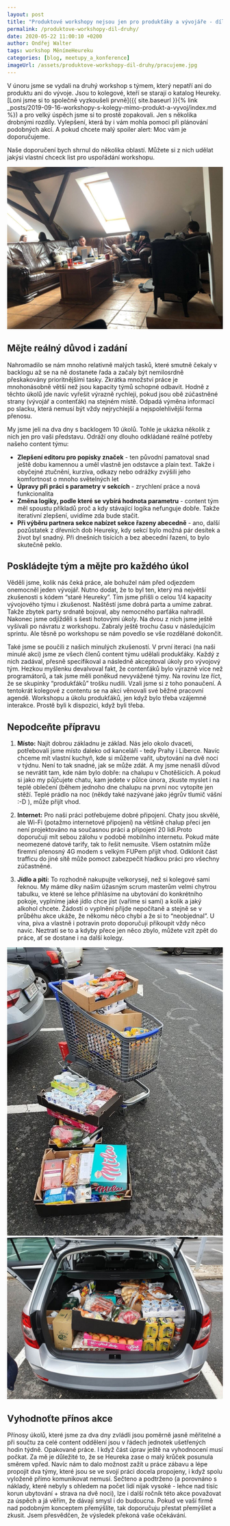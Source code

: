```yaml
---
layout: post
title: "Produktové workshopy nejsou jen pro produkťáky a vývojáře - díl druhý"
permalink: /produktove-workshopy-dil-druhy/
date: 2020-05-22 11:00:10 +0200
author: Ondřej Walter
tags: workshop MěnímeHeureku
categories: [blog, meetupy_a_konference]
imageUrl: /assets/produktove-workshopy-dil-druhy/pracujeme.jpg
---
```


V únoru jsme se vydali na druhý workshop s týmem, který nepatří ani do produktu ani do vývoje. Jsou to kolegové, kteří se starají o katalog Heureky. [Loni jsme si to společně vyzkoušeli prvně]({{ site.baseurl }}{% link _posts/2019-09-16-workshopy-s-kolegy-mimo-produkt-a-vyvoj/index.md %}) a pro velký úspěch jsme si to prostě zopakovali. Jen s několika drobnými rozdíly. Vylepšení, která by i vám mohla pomoci při plánování podobných akcí. A pokud chcete malý spoiler alert: Moc vám je doporučujeme.

Naše doporučení bych shrnul do několika oblastí. Můžete si z nich udělat jakýsi vlastní chceck list pro uspořádání workshopu.

![Pracujeme na workshopu](/assets/produktove-workshopy-dil-druhy/pracujeme.jpg)

## Mějte reálný důvod i zadání
Nahromadilo se nám mnoho relativně malých tasků, které smutně čekaly v backlogu až se na ně dostanete řada a začaly být nemilosrdně přeskakovány prioritnějšími tasky. Zkrátka množství práce je mnohonásobně větší než jsou kapacity týmů schopné odbavit. Hodně z těchto úkolů jde navíc vyřešit výrazně rychleji, pokud jsou obě zúčastněné strany (vývojář a contenťák) na stejném místě. Odpadá výměna informací po slacku, která nemusí být vždy nejrychlejší a nejspolehlivější forma přenosu. 

My jsme jeli na dva dny s backlogem 10 úkolů. Tohle je ukázka několik z nich jen pro vaši představu. Odráží ony dlouho odkládané reálné potřeby našeho content týmu:

* __Zlepšení editoru pro popisky značek__ - ten původní pamatoval snad ještě dobu kamennou a uměl vlastně jen odstavce a plain text. Takže i obyčejné ztučnění, kurzíva, odkazy nebo odrážky zvýšili jeho komfortnost o mnoho světelných let
* __Úpravy při práci s parametry v sekcích__ - zrychlení práce a nová funkcionalita
* __Změna logiky, podle které se vybírá hodnota parametru__ - content tým měl spoustu příkladů proč a kdy stávající logika nefunguje dobře. Takže iterativní zlepšení, uvidíme zda bude stačit.
* __Při výběru partnera sekce nabízet sekce řazeny abecedně__ - ano, další pozůstatek z dřevních dob Heureky, kdy sekcí bylo možná pár desítek a život byl snadný. Při dnešních tisících a bez abecední řazení, to bylo skutečně peklo.

## Poskládejte tým a mějte pro každého úkol
Věděli jsme, kolik nás čeká práce, ale bohužel nám před odjezdem onemocněl jeden vývojář. Nutno dodat, že to byl ten, který má největší zkušenosti s kódem “staré Heureky”. Tím jsme přišli o celou 1/4 kapacity vývojového týmu i zkušenost. Naštěstí jsme dobrá parta a umíme zabrat. Takže zbytek party srdnatě bojoval, aby nemocného parťáka nahradil. Nakonec jsme odjížděli s šesti hotovými úkoly. Na dvou z nich jsme ještě vyšívali po návratu z workshopu. Zabraly ještě trochu času v následujícím sprintu. Ale těsně po workshopu se nám povedlo se vše rozdělané dokončit.

Také jsme se poučili z našich minulých zkušeností. V první iteraci (na naši minulé akci) jsme ze všech členů content týmu udělali produkťáky. Každý z nich zadával, přesně specifikoval a následně akceptoval úkoly pro vývojový tým. Hezkou myšlenku devalvoval fakt, že contenťáků bylo výrazně více než programátorů, a tak jsme měli poněkud nevyvážené týmy. Na rovinu lze říct, že se skupinky “produkťáků” trošku nudili. Vzali jsme si z toho ponaučení. A tentokrát kolegové z contentu se na akci věnovali své běžné pracovní agendě. Workshopu a úkolu produkťáků, jen když bylo třeba vzájemné interakce. Prostě byli k dispozici, když byli třeba.

## Nepodceňte přípravu
1. __Místo:__ Najít dobrou základnu je základ. Nás jelo okolo dvaceti, potřebovali jsme místo daleko od kanceláří - tedy Prahy i Liberce. Navíc chceme mít vlastní kuchyň, kde si můžeme vařit, ubytování na dvě noci v týdnu. Není to tak snadné, jak se může zdát. A my jsme nenašli důvod se nevrátit tam, kde nám bylo dobře: na chalupu v Chotěšicích. A pokud si jako my půjčujete chatu, kam jedete v půlce února, zkuste myslet i na teplé oblečení (během jednoho dne chalupu na první noc vytopíte jen stěží. Teplé prádlo na noc (někdy také nazývané jako jégrův tlumič vášní :-D ), může přijít vhod.

2. __Internet:__ Pro naši práci potřebujeme dobré připojení. Chaty jsou skvělé, ale Wi-Fi (potažmo internetové připojení) na většině chalup přeci jen není projektováno na současnou práci a připojení 20 lidí.Proto doporučuji mít sebou zálohu v podobě mobilního internetu. Pokud máte neomezené datové tarify, tak to řešit nemusíte. Všem ostatním může firemní přenosný 4G modem s velkým FUPem přijít vhod.  Odklonit část trafficu do jiné sítě může pomoct zabezpečit hladkou práci pro všechny zúčastněné.

3. __Jídlo a pití:__ To rozhodně nakupujte velkoryseji, než si kolegové sami řeknou. My máme díky našim úžasným scrum masterům velmi chytrou tabulku, ve které se lehce přihlásíme na ubytování do konkrétního pokoje, vyplníme jaké jídlo chce jíst (vaříme si sami) a kolik a jaký alkohol chcete. Žádostí o vyplnění přijde nepočítaně a stejně se v průběhu akce ukáže, že někomu něco chybí a že si to “neobjednal”. U vína, piva a vlastně i potravin proto doporučuji přikoupit vždy něco navíc. Neztratí se to a kdyby přece jen něco zbylo, můžete vzít zpět do práce, ať se dostane i na další kolegy.

![Nakupujeme](/assets/produktove-workshopy-dil-druhy/nakupujeme-1.jpg)
![Máme nakoupeno](/assets/produktove-workshopy-dil-druhy/nakupujeme-2.jpg)

## Vyhodnoťte přínos akce
Přínosy úkolů, které jsme za dva dny zvládli jsou poměrně jasně měřitelné a při součtu za celé content oddělení jsou v řádech jednotek ušetřených hodin týdně. Opakované práce. I když část úprav ještě na vyhodnocení musí počkat. Za mě je důležité to, že se Heureka zase o malý krůček posunula směrem vpřed. Navíc nám to dalo možnost zažít u práce zábavu a lépe propojit dva týmy, které jsou se ve svojí práci docela propojeny, i když spolu vyloženě přímo komunikovat nemusí. Sečteno a podtrženo (a porovnáno s náklady, které nebyly s ohledem na počet lidí nijak vysoké - lehce nad tisíc korun ubytování + strava na dvě noci), lze i další ročník této akce považovat za úspěch a já věřím, že dávají smysl i do budoucna. Pokud ve vaší firmě nad podobným konceptem přemýšlíte, tak doporučuju přestat přemýšlet a zkusit. Jsem přesvědčen, že výsledek překoná vaše očekávání.